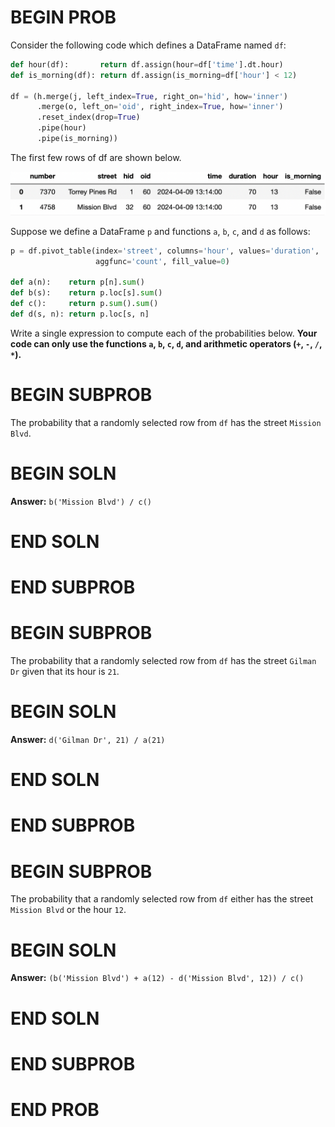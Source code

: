 # BEGIN PROB

Consider the following code which defines a DataFrame named `df`:

```python
def hour(df):       return df.assign(hour=df['time'].dt.hour)
def is_morning(df): return df.assign(is_morning=df['hour'] < 12)

df = (h.merge(j, left_index=True, right_on='hid', how='inner')
      .merge(o, left_on='oid', right_index=True, how='inner')
      .reset_index(drop=True)
      .pipe(hour)
      .pipe(is_morning))
```

The first few rows of df are shown below.

<center><img src="../../assets/images/sp24-midterm/df.png" width=750></center>

Suppose we define a DataFrame `p` and functions `a`, `b`, `c`, and `d` as follows:

```python
p = df.pivot_table(index='street', columns='hour', values='duration',
                   aggfunc='count', fill_value=0)

def a(n):    return p[n].sum()
def b(s):    return p.loc[s].sum()
def c():     return p.sum().sum()
def d(s, n): return p.loc[s, n]
```

Write a single expression to compute each of the probabilities below. **Your code can only use the functions `a`, `b`, `c`, `d`, and arithmetic operators (`+`, `-`, `/`, `*`).**

# BEGIN SUBPROB

The probability that a randomly selected row from `df` has the street `Mission Blvd`.

# BEGIN SOLN

**Answer:** `b('Mission Blvd') / c()`

# END SOLN

# END SUBPROB



# BEGIN SUBPROB

The probability that a randomly selected row from `df` has the street `Gilman Dr` given that its hour is `21`.

# BEGIN SOLN

**Answer:** `d('Gilman Dr', 21) / a(21)`

# END SOLN

# END SUBPROB



# BEGIN SUBPROB

The probability that a randomly selected row from `df` either has the street `Mission Blvd` or the hour `12`.

# BEGIN SOLN

**Answer:** `(b('Mission Blvd') + a(12) - d('Mission Blvd', 12)) / c()`

# END SOLN

# END SUBPROB

# END PROB